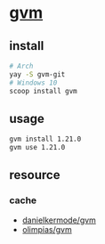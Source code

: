 # [gvm](https://github.com/moovweb/gvm) 

## install

```sh
# Arch
yay -S gvm-git
# Windows 10
scoop install gvm
```

## usage

```sh
gvm install 1.21.0
gvm use 1.21.0
```

## resource

### cache

- [danielkermode/gvm](https://github.com/danielkermode/gvm)
- [olimpias/gvm](https://github.com/olimpias/gvm)
